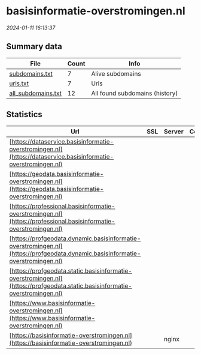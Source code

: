 # basisinformatie-overstromingen.nl
*2024-01-11 16:13:37*
## Summary data
| File       | Count | Info |
|------------|-------|------|
|[subdomains.txt](/data/basisinformatie-overstromingen.nl/subdomains.txt)|7|Alive subdomains|
|[urls.txt](/data/basisinformatie-overstromingen.nl/urls.txt)|7|Urls|
|[all_subdomains.txt](/data/basisinformatie-overstromingen.nl/all_subdomains.txt)|12|All found subdomains (history)|
## Statistics
| Url | SSL | Server | Cookie | HSTS | CSP | XFO | XXP | RP | Tech |Title |
|------------|-------|------|------|------|------|------|------|------|------|------|
|[https://dataservice.basisinformatie-overstromingen.nl](https://dataservice.basisinformatie-overstromingen.nl)| || | | | | | 3:white_check_mark: |||
|[https://geodata.basisinformatie-overstromingen.nl](https://geodata.basisinformatie-overstromingen.nl)| || |:white_check_mark: |:warning: | 1:white_check_mark: | | 3:white_check_mark: |||
|[https://professional.basisinformatie-overstromingen.nl](https://professional.basisinformatie-overstromingen.nl)| || |:white_check_mark: |:warning: | 1:white_check_mark: | | 3:white_check_mark: |||
|[https://profgeodata.dynamic.basisinformatie-overstromingen.nl](https://profgeodata.dynamic.basisinformatie-overstromingen.nl)| || | | | | | 3:white_check_mark: |||
|[https://profgeodata.static.basisinformatie-overstromingen.nl](https://profgeodata.static.basisinformatie-overstromingen.nl)| || | | | | | 3:white_check_mark: |||
|[https://www.basisinformatie-overstromingen.nl](https://www.basisinformatie-overstromingen.nl)| || |:white_check_mark: |:warning: | 1:white_check_mark: | | 3:white_check_mark: |||
|[https://basisinformatie-overstromingen.nl](https://basisinformatie-overstromingen.nl)| |nginx| |:white_check_mark: |:warning: | 1:white_check_mark: | | 3:white_check_mark: |HSTS Nginx|LIWO|